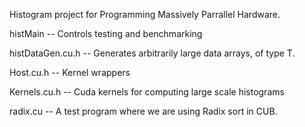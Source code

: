 Histogram project for Programming Massively Parrallel Hardware.

histMain         -- Controls testing and benchmarking

histDataGen.cu.h -- Generates arbitrarily large data arrays, of type T.

Host.cu.h        -- Kernel wrappers

Kernels.cu.h     -- Cuda kernels for computing large scale histograms

radix.cu         -- A test program where we are using Radix sort in CUB.